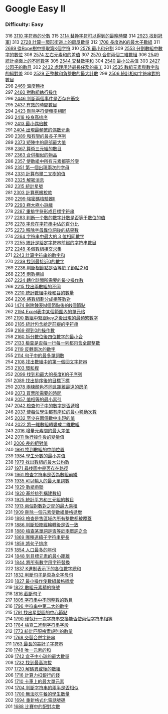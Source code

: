 # Google Easy II

### Difficulty: Easy

316 [3110 字符串的分數](./Google/3114.md) 
315 [3114 替換字符可以得到的最晚時間](./Google/3114.md) 
314 [2923 找到冠軍I](./Google/2923.md) 
313 [2728 計算一環形街道上的房屋數量](./Google/2728.md) 
312 [1708 長度為K的最大子數組](./Google/1708.md) 
311 [2689 從Rope樹中提取第K個字符](./Google/2689.md) 
310 [2578 最小和分割](./Google/2578.md) 
309 [2553 分割數組中數字的數位](./Google/2553.md) 
308 [2574 左右元素和的差值](./Google/2574.md) 
307 [2570 合併兩個二維數組](./Google/2570.md) 
306 [2549 統計桌面上的不同數字](./Google/2549.md) 
305 [2544 交替數字和](./Google/2544.md) 
304 [2540 最小公共值](./Google/2540.md) 
303 [2427 公因子的數目](./Google/2427.md) 
302 [2432 處理用時最長任務的員工](./Google/2432.md) 
301 [2535 數組元素與數字和的絕對差](./Google/2535.md) 
300 [2529 正整數和負整數的最大計數](./Google/2529.md) 
299 [2506 統計相似字符串對的數目](./Google/2506.md)  
298 [2469 溫度轉換](./Google/2469.md)  
297 [2460 對數組執行操作](./Google/2460.md)  
296 [2446 判斷兩個事件是否存在衝突](./Google/2446.md)  
295 [2437 有效的時間數目](./Google/2437.md)  
294 [2423 刪除字符使頻率相同](./Google/2423.md)  
293 [2418 按身高排序](./Google/2418.md)  
292 [2413 最小偶倍數](./Google/2413.md)  
291 [2404 出現最頻繁的偶數元素](./Google/2404.md)  
290 [2389 和有限的最長子序列](./Google/2389.md)  
289 [2373 矩陣中的局部最大值](./Google/2373.md)  
288 [2367 算術三元組的數目](./Google/2367.md)  
287 [2363 合併相似的物品](./Google/2363.md)  
286 [2357 使數組中所有元素都等於零](./Google/2357.md)  
285 [2351 第一個出現兩次的字母](./Google/2351.md)  
284 [2331 計算布爾二叉樹的值](./Google/2331.md)    
283 [2325 解密消息](./Google/2325.md)    
282 [2315 統計星號](./Google/2315.md)    
281 [2303 計算應繳稅款](./Google/2303.md)    
280 [2299 強密碼檢驗器II](./Google/2299.md)    
279 [2293 極大極小遊戲](./Google/2293.md)    
278 [2287 重排字符形成目標字符串](./Google/2287.md)  
277 [2283 判断一个數的數字計數是否等于數位的值](./Google/2283.md)  
276 [2278 字母在字符串中佔的百分比](./Google/2278.md)  
275 [2273 移除字母異位詞後的結果數](./Google/2273.md)  
274 [2264 字符串中最大的 3 位相同數字](./Google/2264.md)  
273 [2255 統計是給定字符串前綴的字符串數目](./Google/2255.md)  
272 [2248 多個數組相交求集](./Google/2248.md)  
271 [2243 計算字符串的數字和](./Google/2243.md)  
270 [2239 找到最接近0的數字](./Google/2239.md)  
269 [2236 判斷根節點是否等於子節點之和](./Google/2236.md)  
268 [2235 兩數相加](./Google/2235.md)  
267 [2224 轉化時間所需要的最少操作數](./Google/2224.md)  
266 [2215 找出兩數組的不同](./Google/2215.md)  
265 [2210 統計數組中峰和谷的數量](./Google/2210.md)  
264 [2206 將數組劃分成相等數對](./Google/2206.md)     
263 [1474 刪除鍊表M個節點後的N個節點](./Google/1474.md)    
262 [2194 Excel表中某個範圍內的單元格](./Google/2194.md)    
261 [2190 數組中緊跟key之後出現的最頻繁數字](./Google/2190.md)    
260 [2185 統計包含給定前綴的字符串](./Google/2185.md)    
259 [2169 得到0的操作數](./Google/2169.md)    
258 [2160 拆分數位後四位數字的最小合](./Google/2160.md)   
257 [2133 檢查是否每一行每一列都包含全部整數](./Google/2133.md)    
256 [2119 反轉兩次的數字](./Google/2119.md)  
255 [2114 句子中的最多單詞數](./Google/2114.md)   
254 [2108 找出數組中的第一個回文字符串](./Google/2108.md)   
253 [2103 環和桿](./Google/2103.md)   
252 [2099 找到和最大的長度K的子序列](./Google/2099.md)   
251 [2089 找出排序後的目標下標](./Google/2089.md)   
250 [2078 兩棟顏色不同且距離最遠的房子](./Google/2078.md)   
249 [2073 買票所需要的時間](./Google/2073.md)   
248 [2057 值相等的最小索引](./Google/2057.md)   
247 [2042 檢查句子中的數字是否遞增](./Google/2042.md)    
246 [2037 使每位學生都有座位的最小移動次數](./Google/2037.md)    
245 [2032 至少在兩個數中出現的值](./Google/2032.md)    
244 [2022 將一維數組轉變成二維數組](./Google/2022.md)    
243 [2016 增量元素間的最大差值](./Google/2016.md)  
242 [2011 執行操作後的變量值](./Google/2011.md)  
241 [2006 差的絕對值](./Google/2006.md)  
240 [1991 找到數組的中間位置](./Google/1991.md)  
239 [1984 學生分數的最小差值](./Google/1984.md)  
238 [1979 找出數組的最大公約數](./Google/1979.md)  
237 [1971 尋找圖中是否存在路徑](./Google/1971.md)  
236 [1961 檢查字符串是否為數組前綴](./Google/1961.md)  
235 [1935 可以輸入的最大單詞數](./Google/1935.md)  
234 [1929 數組串聯](./Google/1929.md)  
234 [1920 基於排列構建數組](./Google/1920.md)  
233 [1925 統計平方和三元組的數目](./Google/1925.md)  
232 [1913 兩個對數對之間的最大乘積](./Google/1913.md)  
231 [1909 刪除一個元素使數組嚴格遞增](./Google/1909.md)  
230 [1893 檢查是售區域內所有整數都被覆蓋](./Google/1893.md)  
229 [1886 判斷矩陣經輪轉後是否一致](./Google/1886.md)  
228 [1880 檢查某單詞是否等於兩單詞之合](./Google/1880.md)  
227 [1869 哪種連續子字符串更長](./Google/1869.md)  
226 [1859 將句子排序](./Google/1859.md)  
225 [1854 人口最多的年份](./Google/1854.md)  
224 [1848 到目標元素的最小距離](./Google/1848.md)   
223 [1844 將所有數字用字符替換](./Google/1844.md)  
222 [1837 K進制表示下的各位數字總和](./Google/1837.md)  
221 [1832 判斷句子是否為全字母句](./Google/1832.md)  
220 [1827 最小操作使數組嚴格遞增](./Google/1822.md)  
219 [1822 數組元素積的符號](./Google/1822.md)  
218 [1816 截斷句子](./Google/1816.md)  
217 [1805 字符串中不同整數的數目](./Google/1805.md)  
216 [1796 字符串中第二大的數字](./Google/1796.md)  
215 [1791 找出星型圖的中心節點](./Google/1791.md)  
214 [1790 僅執行一次字符串交換能否使兩個字符串相等](./Google/1790.md)  
213 [1784 檢查二進制字符串字段](./Google/1784.md)  
212 [1773 統計匹配檢索規則的數量](./Google/1763.md)  
212 [1768 交替合併字符串](./Google/1763.md)  
211 [1763 最長的美好子字符串](./Google/1763.md)  
210 [1748 唯一元素的和](./Google/1748.md)  
209 [1742 盒子中小球的最大數量](./Google/1742.md)  
208 [1732 找到最高海拔](./Google/1732.md)   
207 [1720 解碼異或後的數組](./Google/1720.md)  
206 [1716 計算力扣銀行的錢](./Google/1716.md)  
205 [1710 卡車上的最大單元素](./Google/1710.md)  
204 [1704 判斷字符串的兩半是否相似](./Google/1704.md)  
203 [1700 無法吃午餐的學生數量](./Google/1700.md)  
202 [1694 重新格式化電話號碼](./Google/1694.md)  
201 [1688 比賽中的配對次數](./Google/1688.md)  
